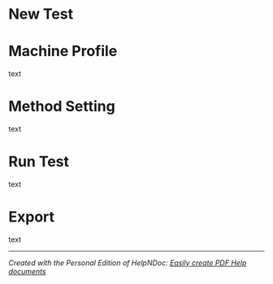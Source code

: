 # New Test

Machine Profile
=

text

Method Setting
=

text

Run Test
=

text

Export
=

text

***
_Created with the Personal Edition of HelpNDoc: [Easily create PDF Help documents](<https://www.helpndoc.com/feature-tour>)_
